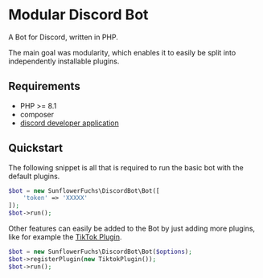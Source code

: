 # Modular Discord Bot

A Bot for Discord, written in PHP.

The main goal was modularity, which enables it to easily be split into independently installable plugins.

## Requirements

- PHP >= 8.1
- composer
- [discord developer application](https://discord.com/developers/applications)

## Quickstart

The following snippet is all that is required to run the basic bot with the default plugins.

```php
$bot = new SunflowerFuchs\DiscordBot\Bot([
    'token' => 'XXXXX'
]);
$bot->run();
```

Other features can easily be added to the Bot by just adding more plugins, like for example
the [TikTok Plugin](https://github.com/SunflowerFuchs/discord-tiktok-plugin).

```php
$bot = new SunflowerFuchs\DiscordBot\Bot($options);
$bot->registerPlugin(new TiktokPlugin());
$bot->run();
```

<!--
TODO: 
- add Documentation for remaining Bot options
- add Documentation for developing new plugins
- add Contribution Guidelines
-->